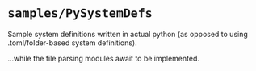 # `samples/PySystemDefs`
Sample system definitions written in actual python (as opposed to using
.toml/folder-based system definitions).

...while the file parsing modules await to be implemented.